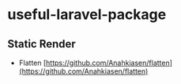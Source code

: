 # useful-laravel-package

## Static Render
- Flatten [https://github.com/Anahkiasen/flatten](https://github.com/Anahkiasen/flatten)
